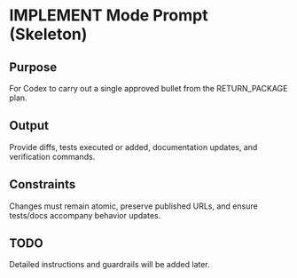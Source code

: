 # IMPLEMENT Mode Prompt (Skeleton)

## Purpose
For Codex to carry out a single approved bullet from the RETURN_PACKAGE plan.

## Output
Provide diffs, tests executed or added, documentation updates, and verification commands.

## Constraints
Changes must remain atomic, preserve published URLs, and ensure tests/docs accompany behavior updates.

## TODO
Detailed instructions and guardrails will be added later.
